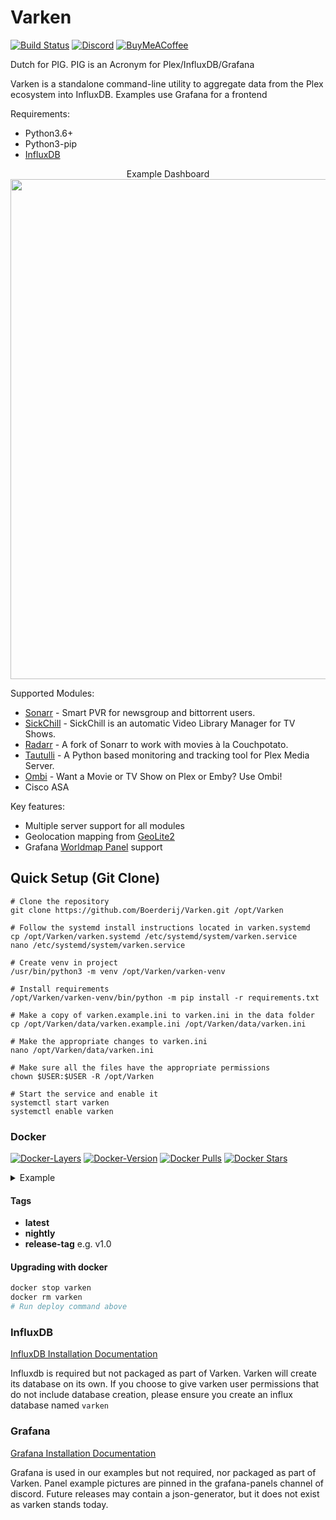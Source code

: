 # Varken
[![Build Status](https://travis-ci.org/Boerderij/Varken.svg?branch=master)](https://travis-ci.org/Boerderij/Varken)
[![Discord](https://img.shields.io/badge/Discord-Varken-7289DA.svg?logo=discord&style=flat-square)](https://discord.gg/AGTG44H)
[![BuyMeACoffee](https://img.shields.io/badge/BuyMeACoffee-Donate-ff813f.svg?logo=CoffeeScript&style=flat-square)](https://www.buymeacoffee.com/varken)

Dutch for PIG. PIG is an Acronym for Plex/InfluxDB/Grafana

Varken is a standalone command-line utility to aggregate data
from the Plex ecosystem into InfluxDB. Examples use Grafana for a
frontend

Requirements:
* Python3.6+
* Python3-pip
* [InfluxDB](https://www.influxdata.com/)

<p align="center">
Example Dashboard

<img width="800" src="https://i.imgur.com/av8e0HP.png">
</p>

Supported Modules:
* [Sonarr](https://sonarr.tv/) - Smart PVR for newsgroup and bittorrent users.
* [SickChill](https://sickchill.github.io/) - SickChill is an automatic Video Library Manager for TV Shows.
* [Radarr](https://radarr.video/) - A fork of Sonarr to work with movies à la Couchpotato.
* [Tautulli](https://tautulli.com/) - A Python based monitoring and tracking tool for Plex Media Server.
* [Ombi](https://ombi.io/) - Want a Movie or TV Show on Plex or Emby? Use Ombi!
* Cisco ASA

Key features:
* Multiple server support for all modules
* Geolocation mapping from [GeoLite2](https://dev.maxmind.com/geoip/geoip2/geolite2/)
* Grafana [Worldmap Panel](https://grafana.com/plugins/grafana-worldmap-panel/installation) support


## Quick Setup (Git Clone)
```
# Clone the repository
git clone https://github.com/Boerderij/Varken.git /opt/Varken

# Follow the systemd install instructions located in varken.systemd
cp /opt/Varken/varken.systemd /etc/systemd/system/varken.service
nano /etc/systemd/system/varken.service

# Create venv in project
/usr/bin/python3 -m venv /opt/Varken/varken-venv

# Install requirements
/opt/Varken/varken-venv/bin/python -m pip install -r requirements.txt

# Make a copy of varken.example.ini to varken.ini in the data folder
cp /opt/Varken/data/varken.example.ini /opt/Varken/data/varken.ini

# Make the appropriate changes to varken.ini
nano /opt/Varken/data/varken.ini

# Make sure all the files have the appropriate permissions
chown $USER:$USER -R /opt/Varken

# Start the service and enable it
systemctl start varken
systemctl enable varken
```
### Docker

[![Docker-Layers](https://images.microbadger.com/badges/image/boerderij/varken.svg)](https://microbadger.com/images/boerderij/varken")
[![Docker-Version](https://images.microbadger.com/badges/version/boerderij/varken.svg)](https://microbadger.com/images/boerderij/varken")
[![Docker Pulls](https://img.shields.io/docker/pulls/boerderij/varken.svg)](https://hub.docker.com/r/boerderij/varken/)
[![Docker Stars](https://img.shields.io/docker/stars/boerderij/varken.svg)](https://hub.docker.com/r/boerderij/varken/)
<details><summary>Example</summary>
<p>

```
docker run -d \
  --name=varken \
  -v <path to data>:/config \
  -e PGID=<gid> -e PUID=<uid> \
  -e TZ=America/Chicago \
  boerderij/varken
```
</p>
</details>

#### Tags
* **latest**
* **nightly**
* **release-tag** e.g. v1.0

#### Upgrading with docker
```sh
docker stop varken
docker rm varken
# Run deploy command above
```

### InfluxDB
[InfluxDB Installation Documentation](https://docs.influxdata.com/influxdb/v1.7/introduction/installation/)

Influxdb is required but not packaged as part of Varken. Varken will create
its database on its own. If you choose to give varken user permissions that
do not include database creation, please ensure you create an influx database
named `varken`

### Grafana
[Grafana Installation Documentation](http://docs.grafana.org/installation/)

Grafana is used in our examples but not required, nor packaged as part of
Varken. Panel example pictures are pinned in the grafana-panels channel of
discord. Future releases may contain a json-generator, but it does not exist
as varken stands today.
